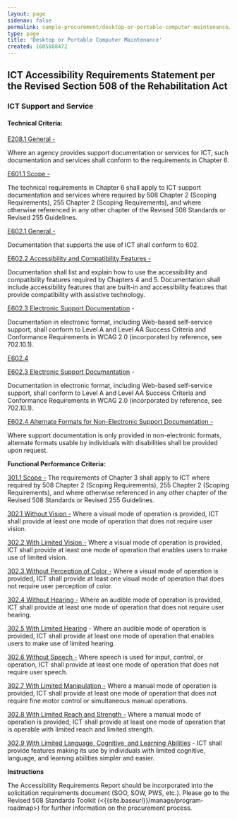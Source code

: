 ```yaml
---
layout: page 
sidenav: false 
permalink: sample-procurement/desktop-or-portable-computer-maintenance/
type: page
title: 'Desktop or Portable Computer Maintenance'
created: 1605888472
---
```


## **ICT Accessibility Requirements Statement per the Revised Section 508 of the Rehabilitation Act**

### **ICT Support and Service**

#### **Technical Criteria:**

[E208.1 General -][1]

Where an agency provides support documentation or services for ICT, such documentation and services shall conform to the requirements in Chapter 6.

[E601.1 Scope -][1]

The technical requirements in Chapter 6 shall apply to ICT support documentation and services where required by 508 Chapter 2 (Scoping Requirements), 255 Chapter 2 (Scoping Requirements), and where otherwise referenced in any other chapter of the Revised 508 Standards or Revised 255 Guidelines.

[E602.1 General -][2]

Documentation that supports the use of ICT shall conform to 602.

[E602.2 Accessibility and Compatibility Features -][2]

Documentation shall list and explain how to use the accessibility and compatibility features required by Chapters 4 and 5. Documentation shall include accessibility features that are built-in and accessibility features that provide compatibility with assistive technology.

[E602.3 Electronic Support Documentation][2] -

Documentation in electronic format, including Web-based self-service support, shall conform to Level A and Level AA Success Criteria and Conformance Requirements in WCAG 2.0 (incorporated by reference, see 702.10.1).

[E602.4][2]

[E602.3 Electronic Support Documentation][3] -

Documentation in electronic format, including Web-based self-service support, shall conform to Level A and Level AA Success Criteria and Conformance Requirements in WCAG 2.0 (incorporated by reference, see 702.10.1).

[E602.4 Alternate Formats for Non-Electronic Support Documentation -][3]

Where support documentation is only provided in non-electronic formats, alternate formats usable by individuals with disabilities shall be provided upon request.

**Functional Performance Criteria:**

[301.1 Scope -][4] The requirements of Chapter 3 shall apply to ICT where required by 508 Chapter 2 (Scoping Requirements), 255 Chapter 2 (Scoping Requirements), and where otherwise referenced in any other chapter of the Revised 508 Standards or Revised 255 Guidelines.

[302.1 Without Vision -][5] Where a visual mode of operation is provided, ICT shall provide at least one mode of operation that does not require user vision.

[302.2 With Limited Vision -][5] Where a visual mode of operation is provided, ICT shall provide at least one mode of operation that enables users to make use of limited vision.

[302.3 Without Perception of Color -][5] Where a visual mode of operation is provided, ICT shall provide at least one visual mode of operation that does not require user perception of color.

[302.4 Without Hearing -][5] Where an audible mode of operation is provided, ICT shall provide at least one mode of operation that does not require user hearing.

[302.5 With Limited Hearing][5] - Where an audible mode of operation is provided, ICT shall provide at least one mode of operation that enables users to make use of limited hearing.

[302.6 Without Speech -][5] Where speech is used for input, control, or operation, ICT shall provide at least one mode of operation that does not require user speech.

[302.7 With Limited Manipulation -][5] Where a manual mode of operation is provided, ICT shall provide at least one mode of operation that does not require fine motor control or simultaneous manual operations.

[302.8 With Limited Reach and Strength -][5] Where a manual mode of operation is provided, ICT shall provide at least one mode of operation that is operable with limited reach and limited strength.

[302.9 With Limited Language, Cognitive, and Learning Abilities][5] - ICT shall provide features making its use by individuals with limited cognitive, language, and learning abilities simpler and easier.

**Instructions**

The Accessibility Requirements Report should be incorporated into the solicitation requirements document (SOO, SOW, PWS, etc.). Please go to the Revised 508 Standards Toolkit (<{{site.baseurl}}/manage/program-roadmap>) for further information on the procurement process.

 [1]: {{site.baseurl}}/ict-accessibility#e208_1_general
 [2]: {{site.baseurl}}/ict-accessibility#e602_1_general
 [3]: {{site.baseurl}}/ict-accessibility#e602_3__e602_4
 [4]: {{site.baseurl}}/ict-accessibility#e301_1
 [5]: {{site.baseurl}}/ict-accessibility#e302_1